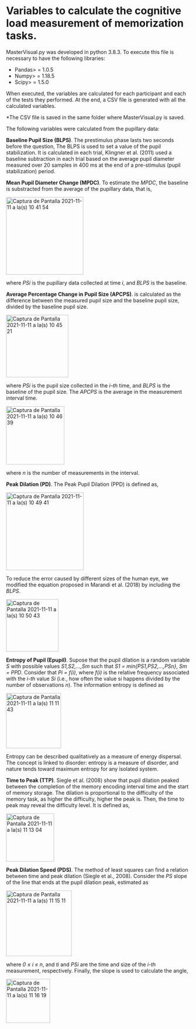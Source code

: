 # Variables to calculate the cognitive load measurement of memorization tasks.

MasterVisual.py was developed in python 3.8.3. To execute this file is necessary to have the following libraries:

- Pandas> = 1.0.5
- Numpy> = 1.18.5
- Scipy> = 1.5.0 

When executed, the variables are calculated for each participant and each of the tests they performed. At the end, a CSV file is generated with all the calculated variables. 

*The CSV file is saved in the same folder where MasterVisual.py is saved.

The following variables were calculated from the pupillary data:

**Baseline Pupil Size (BLPS)**. The prestimulus phase lasts two seconds before the question,
The BLPS is used to set a value of the pupil stabilization. It is calculated in each trial, Klingner et al. (2011) used a baseline subtraction in each trial based on the average pupil diameter measured over 20 samples in 400 ms at the end of a pre-stimulus (pupil stabilization) period.

**Mean Pupil Diameter Change (MPDC)**. To estimate the _MPDC_, the baseline is substracted from the average of the  pupillary data, that is, 

<img width="211" alt="Captura de Pantalla 2021-11-11 a la(s) 10 41 54" src="https://user-images.githubusercontent.com/29002113/141335568-6a2babae-2bea-4b5d-98cc-73d41ecbf360.png">

where _PSi_ is the pupillary data collected at time _i_, and _BLPS_ is the baseline.

**Average Percentage Change in Pupil Size (APCPS)**. is calculated as the difference between the measured pupil size and the baseline pupil size, divided by the baseline pupil size.

<img width="170" alt="Captura de Pantalla 2021-11-11 a la(s) 10 45 21" src="https://user-images.githubusercontent.com/29002113/141336073-890b68fe-824a-42a0-b43a-e7c70caf724e.png">

where _PSi_ is the pupil size collected in the _i–th_ time, and _BLPS_ is the baseline of the pupil size. The _APCPS_ is the average in the measurement interval time.

<img width="159" alt="Captura de Pantalla 2021-11-11 a la(s) 10 46 39" src="https://user-images.githubusercontent.com/29002113/141336289-1daaf324-80f3-44b0-b21d-47946ee9dbeb.png">

where _n_ is the number of measurements in the interval.

**Peak Dilation (PD)**. The Peak Pupil Dilation (PPD) is defined as,

<img width="212" alt="Captura de Pantalla 2021-11-11 a la(s) 10 49 41" src="https://user-images.githubusercontent.com/29002113/141336748-e5818576-7a03-42b4-9cf7-f6ff7ba52a10.png">

To reduce the error caused by different sizes of the human eye, we modified the equation proposed in Marandi et al. (2018) by including the _BLPS_.

<img width="143" alt="Captura de Pantalla 2021-11-11 a la(s) 10 50 43" src="https://user-images.githubusercontent.com/29002113/141336897-090f53b8-16ce-4547-9f1e-22b018f19509.png">

**Entropy of Pupil (Epupil)**. Supose that the pupil dilation is a random variable _S_ with possible values _S1,S2,...,Sm_ such that _S1 = min{PS1,PS2,...,PSn}_, _Sm = PPD_. Consider that _Pi = f(i)_, where _f(i)_ is the relative frequency associated with the _i-th_ value _Si_ (i.e., how often the value si happens divided by the number of observations _n_). The information entropy is defined as

<img width="150" alt="Captura de Pantalla 2021-11-11 a la(s) 11 11 43" src="https://user-images.githubusercontent.com/29002113/141340021-09a57270-8f4b-4984-8103-b50472125bed.png">

Entropy can be described qualitatively as a measure of energy dispersal. The concept is linked to disorder: entropy is a measure of disorder, and nature tends toward maximum entropy for any isolated system.

**Time to Peak (TTP)**. Siegle et al. (2008) show that pupil dilation peaked between the completion of the memory encoding interval time and the start of memory storage. The dilation is proportional to the difficulty of the memory task, as higher the difficulty, higher the peak is. Then, the time to peak may reveal the difficulty level. It is defined as,

<img width="131" alt="Captura de Pantalla 2021-11-11 a la(s) 11 13 04" src="https://user-images.githubusercontent.com/29002113/141340191-6aac55ef-7b67-44c0-8ed3-fffa081ce9aa.png">

**Peak Dilation Speed (PDS)**. The method of least squares can find a relation between time and peak dilation (Siegle et al., 2008). Consider the _PS_ slope of the line that ends at the pupil dilation peak, estimated as

<img width="179" alt="Captura de Pantalla 2021-11-11 a la(s) 11 15 11" src="https://user-images.githubusercontent.com/29002113/141340496-74b61877-93ec-4853-88b9-18311c602dc6.png">

where _0 ≤ i ≤ n_, and _ti_ and _PSi_ are the time and size of the _i-th_ measurement, respectively. Finally, the slope is used to calculate the angle,

<img width="120" alt="Captura de Pantalla 2021-11-11 a la(s) 11 16 19" src="https://user-images.githubusercontent.com/29002113/141340657-9612bdbd-ede9-484b-b971-9322ef023526.png">




